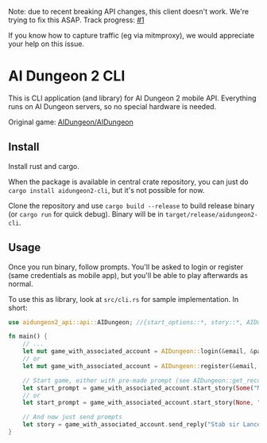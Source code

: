 Note: due to recent breaking API changes, this client doesn't work. We're trying to fix this ASAP. Track progress: [#1](https://github.com/SoptikHa2/aidungeon2-cli/issues/1)

If you know how to capture traffic (eg via mitmproxy), we would appreciate your help on this issue.

# AI Dungeon 2 CLI

This is CLI application (and library) for AI Dungeon 2 mobile API. Everything runs on AI Dungeon servers, so no special hardware is needed.

Original game: [AIDungeon/AIDungeon](https://github.com/AIDungeon/AIDungeon/)

## Install

Install rust and cargo.

When the package is available in central crate repository, you can just do `cargo install aidungeon2-cli`, but it's not possible for now.

Clone the repository and use `cargo build --release` to build release binary (or `cargo run` for quick debug). Binary will be in `target/release/aidungeon2-cli`.

## Usage

Once you run binary, follow prompts. You'll be asked to login or register (same credentials as mobile app), but you'll be able to play afterwards as normal.

To use this as library, look at `src/cli.rs` for sample implementation. In short:

```rust
use aidungeon2_api::api::AIDungeon; //{start_options::*, story::*, AIDungeon, AIDungeonError}

fn main() {
    // ...
    let mut game_with_associated_account = AIDungeon::login(&email, &password).unwrap();
    // or
    let mut game_with_associated_account = AIDungeon::register(&email, &username, &password).unwrap();

    // Start game, either with pre-made prompt (see AIDungeon::get_recommended_story()) or with custom prompt:
    let start_prompt = game_with_associated_account.start_story(Some("My super awesome custom prompt. I'm king Arthur and I'm looking for the Holy Grail."), "custom", None, None).unwrap();
    // or
    let start_prompt = game_with_associated_account.start_story(None, "apocalyptic", Some("my-character-name"), Some("soldier")).unwrap();

    // And now just send prompts
    let story = game_with_associated_account.send_reply("Stab sir Lancelot.").unwrap(); // Returns full story (all inputs and outputs)
}
```
